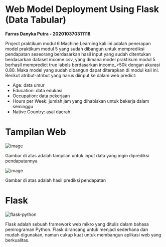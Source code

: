 # **Web Model Deployment Using Flask (Data Tabular)**
**Farras Danyka Putra - 202010370311118**

Project praktikum modul 6 Machine Learning kali ini adalah penerapan model praktikum modul 5 yang sudah dibangun untuk memprediksi pendapatan seseorang berdasarkan hasil input yang sudah ditentukan berdasarkan dataset income.csv, yang dimana model praktikum modul 5 berhasil mempredict true labels berdasarkan income_>50k dengan akurasi 0.80. Maka model yang sudah dibangun dapat diterapkan di modul kali ini.
Berikut atribut-atribut yang harus diinput ke dalam web predict:
- Age: data umur
- Education: data edukasi
- Occupation: data pekerjaan
- Hours per Week: jumlah jam yang dihabiskan untuk bekerja dalam seminggu
- Native Country: asal daerah

# **Tampilan Web**
![image](https://github.com/farrasdny/S7-M6-ML/assets/71580610/e933c6d0-9812-4a39-a027-c0a1d4c746a0)

Gambar di atas adalah tampilan untuk input data yang ingin diprediksi pendapatannya

![image](https://github.com/farrasdny/S7-M6-ML/assets/71580610/f6db3feb-2d56-411b-a33f-67768d23ac4d)

Gambar di atas adalah hasil prediksi pendapatan 

# **Flask**

![flask-python](https://github.com/farrasdny/S7-M6-ML/assets/71580610/c4b9f867-b8d5-4a27-8325-3039ca641988)

Flask adalah sebuah framework web mikro yang ditulis dalam bahasa pemrograman Python. Flask dirancang untuk menjadi sederhana dan mudah digunakan, namun cukup kuat untuk membangun aplikasi web yang berkualitas.
